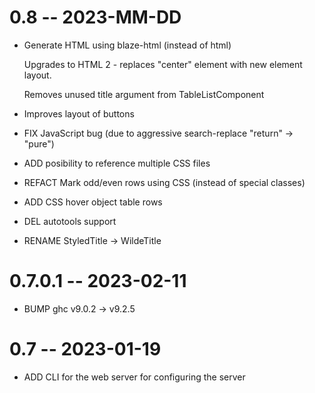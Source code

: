 # 0.8 -- 2023-MM-DD

  - Generate HTML using blaze-html (instead of html)

    Upgrades to HTML 2 - replaces "center" element with
    new element layout.

    Removes unused title argument from TableListComponent

  - Improves layout of buttons

  - FIX JavaScript bug (due to aggressive search-replace "return" -> "pure")

  - ADD posibility to reference multiple CSS files

  - REFACT Mark odd/even rows using CSS (instead of special classes)

  - ADD CSS hover object table rows

  - DEL autotools support

  - RENAME StyledTitle -> WildeTitle

# 0.7.0.1 -- 2023-02-11

  - BUMP ghc v9.0.2 -> v9.2.5

# 0.7 -- 2023-01-19

  - ADD CLI for the web server for configuring the server
